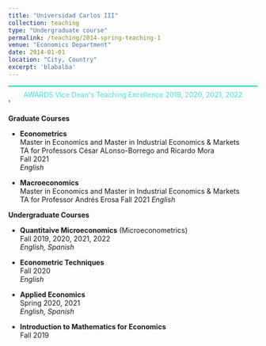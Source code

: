 ```yaml
---
title: "Universidad Carlos III"
collection: teaching
type: "Undergraduate course"
permalink: /teaching/2014-spring-teaching-1
venue: "Economics Department"
date: 2014-01-01
location: "City, Country"
excerpt: 'blabalba'
---
```


<div style="border-top: 3px solid turquoise; color: turquoise; text-align: center; margin-top: 1em; padding-top: 0.5em;">
  AWARDS Vice Dean's Teaching Excellence 2019, 2020, 2021, 2022
</div>'

**Graduate Courses**

- **Econometrics**  
   Master in Economics and Master in Industrial Economics & Markets  
   TA for Professors César ALonso-Borrego and Ricardo Mora  
  Fall 2021  
  *English*

- **Macroeconomics**  
   Master in Economics and Master in Industrial Economics & Markets  
   TA for Professor Andrés Erosa
  Fall 2021
  *English*

**Undergraduate Courses**  

- **Quantitaive Microeconomics** (Microeconometrics)  
Fall 2019, 2020, 2021, 2022  
*English, Spanish*

- **Econometric Techniques**  
Fall 2020  
*English*

- **Applied Economics**  
Spring 2020, 2021  
*English, Spanish*


- **Introduction to Mathematics for Economics**  
Fall 2019

  

